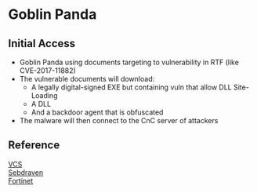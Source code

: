# Goblin Panda

## Initial Access 

- Goblin Panda using documents targeting to vulnerability in RTF (like CVE-2017-11882)
- The vulnerable documents will download:
  - A legally digital-signed EXE but containing vuln that allow DLL Site-Loading
  - A DLL
  - And a backdoor agent that is obfuscated  
- The malware will then connect to the CnC server of attackers

## Reference
[VCS](https://blog.viettelcybersecurity.com/chien-dich-cua-nhom-apt-goblin-panda-loi-dung-dai-dich-covid-19/)  
[Sebdraven](https://sebdraven.medium.com/goblin-panda-changes-the-dropper-and-reused-the-old-infrastructure-a35915f3e37a)  
[Fortinet](https://www.fortinet.com/blog/threat-research/cta-security-playbook--goblin-panda)  
